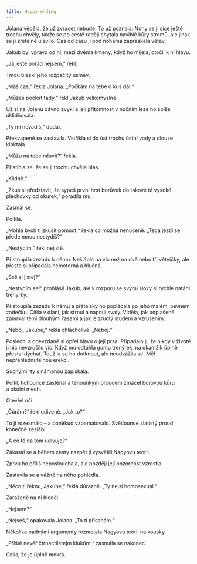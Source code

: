 ```yaml
---
title: Happy ending
---
```


Jolana věděla, že už zvracet nebude. To už poznala. Nohy se jí sice ještě trochu chvěly, takže se po cestě raději chytala navlhlé kůry stromů, ale jinak se jí zřetelně ulevilo. Čas od času jí pod nohama zapraskala větev.

  

Jakub byl vpravo od ní, mezi dvěma kmeny; když ho míjela, otočil k ní hlavu.

„Já ještě pořád nejsem,“ řekl.

Tmou bleskl jeho rozpačitý úsměv.

„Máš čas,“ řekla Jolana. „Počkám na tebe o kus dál.“

„Můžeš počkat tady,“ řekl Jakub velkomyslně.

Už si na Jolanu dávno zvykl a její přítomnost v nočním lese ho spíše uklidňovala.

„Ty mi nevadíš,“ dodal.

Překvapeně se zastavila. Vstříkla si do úst trochu ústní vody a dlouze kloktala.

„Můžu na tebe mluvit?“ řekla.

Přistihla se, že se jí trochu chvěje hlas.

„Klidně.“

„Zkus si představit, že sypeš první hrst borůvek do takové té vysoké plechovky od okurek,“ poradila mu.

Zasmál se.

Polkla.

„Mohla bych ti zkusit pomoct,“ řekla co možná nenuceně. „Teda jestli se přede mnou nestydíš?“

„Nestydím,“ řekl nejistě.

Přistoupila zezadu k němu. Nešlápla na víc než na dvě nebo tři větvičky, ale přesto si připadala nemotorná a hlučná.

„Seš si jistej?“

„Nestydím se!“ prohlásil Jakub, ale v rozporu se svými slovy si rychle natáhl trenýrky.

Přistoupila zezadu k němu a přátelsky ho poplácala po jeho malém, pevném zadečku. Cítila v dlani, jak strnul a napnul svaly. Viděla, jak poplašeně zamrkal těmi dlouhými řasami a jak je zrudlý studem a vzrušením.

„Neboj, Jakube,“ řekla chlácholivě. „Neboj.“

Poslechl a odevzdaně si opřel hlavu o její prsa. Připadalo jí, že nikdy v životě ji nic nevzrušilo víc. Když mu odtáhla gumu trenýrek, na okamžik úplně přestal dýchat. Toužila se ho dotknout, ale neodvážila se. Měl nepřehlédnutelnou erekci.

Suchými rty s námahou zapískala.

Polkl, tichounce zasténal a tenounkým proudem zmáčel borovou kůru a okolní mech.

Otevřel oči.

„Čúrám?“ řekl udiveně. „Jak to?“

To ji rozesmálo – a poněkud vzpamatovalo. Světlounce zlatistý proud konečně zeslábl.

„A co tě na tom udivuje?“

Zakasal se a během cesty nazpět jí vysvětlil Nagyovu teorii.

Zprvu ho příliš neposlouchala, ale později její pozornost vzrostla.

Zastavila se a vážně na něho pohlédla.

„Něco ti řeknu, Jakube,“ řekla důrazně. „Ty nejsi homosexuál.“

Zaraženě na ni hleděl.

„Nejsem?“

„Nejseš,“ opakovala Jolana. „To ti přísahám.“

Několika pádnými argumenty rozmetala Nagyovu teorii na kousky.

„Příště nevěř čtrnáctiletejm klukům,“ zasmála se nakonec.

Cítila, že je úplně mokrá.
